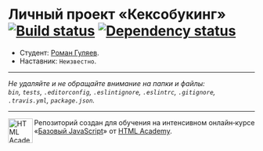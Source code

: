 # Личный проект «Кексобукинг» [![Build status][travis-image]][travis-url] [![Dependency status][dependency-image]][dependency-url]

* Студент: [Роман Гуляев](https://up.htmlacademy.ru/javascript/8/user/48399).
* Наставник: `Неизвестно`.

---

_Не удаляйте и не обращайте внимание на папки и файлы:_<br>
_`bin`, `tests`, `.editorconfig`, `.eslintignore`, `.eslintrc`, `.gitignore`, `.travis.yml`, `package.json`._

---

<a href="https://htmlacademy.ru/intensive/javascript"><img align="left" width="50" height="50" title="HTML Academy" src="https://up.htmlacademy.ru/static/img/intensive/javascript/logo-for-github.svg"></a>

Репозиторий создан для обучения на интенсивном онлайн‑курсе «[Базовый JavaScript](https://htmlacademy.ru/intensive/javascript)» от [HTML Academy](https://htmlacademy.ru).

[travis-image]: https://travis-ci.org/htmlacademy-javascript/48399-keksobooking.svg?branch=master
[travis-url]: https://travis-ci.org/htmlacademy-javascript/48399-keksobooking
[dependency-image]: https://david-dm.org/htmlacademy-javascript/48399-keksobooking.svg?style=flat-square
[dependency-url]: https://david-dm.org/htmlacademy-javascript/48399-keksobooking
